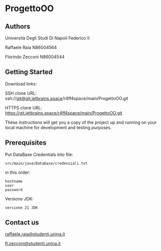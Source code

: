 # ProgettoOO

## Authors

Università Degli Studi Di Napoli Federico II

Raffaele Raia N86004564

Florindo Zecconi N86004544

## Getting Started

Download links:

SSH clone URL: ssh://git@git.jetbrains.space/r4ff4space/main/ProgettoOO.git

HTTPS clone URL: https://git.jetbrains.space/r4ff4space/main/ProgettoOO.git


These instructions will get you a copy of the project up and running on your local machine for development and testing purposes.

## Prerequisites

Put DataBase Credentials into file: 

```
src/main/java/Database/credenziali.txt
```
in this order:

```
hostname
user
password
```
Versione JDK:
```
versione 21 JDK
```

## Contact us

raffaele.raia@studenti.unina.it

fl.zecconi@studenti.unina.it
